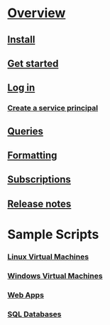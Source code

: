# [Overview](../overview)
## [Install](../install-azurerm-ps)
## [Get started](../get-started-azureps)
## [Log in](../authenticate-azureps)
### [Create a service principal](../create-azure-service-principal-azureps)
## [Queries](../queries-azureps)
## [Formatting](../formatting-output)
## [Subscriptions](../manage-subscriptions-azureps)
## [Release notes](../release-notes-azureps)

# Sample Scripts
### [Linux Virtual Machines](https://docs.microsoft.com/azure/virtual-machines/virtual-machines-linux-powershell-samples?toc=%2fpowershell%2fazure%%2ftoc.json)
### [Windows Virtual Machines](https://docs.microsoft.com/azure/virtual-machines/virtual-machines-windows-powershell-samples?toc=%2fpowershell%2fazure%%2ftoc.json)
### [Web Apps](https://docs.microsoft.com/azure/app-service-web/app-service-powershell-samples?toc=%2fpowershell%2fazure%%2ftoc.json)
### [SQL Databases](https://docs.microsoft.com/azure/sql-database/sql-database-powershell-samples?toc=%2fpowershell%2fazure%%2ftoc.json)
